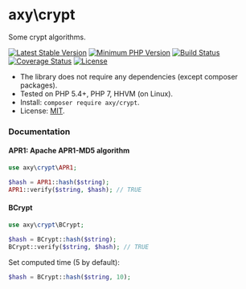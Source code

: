 # axy\crypt

Some crypt algorithms.

[![Latest Stable Version](https://img.shields.io/packagist/v/axy/crypt.svg?style=flat-square)](https://packagist.org/packages/axy/crypt)
[![Minimum PHP Version](https://img.shields.io/badge/php-%3E%3D%205.4-8892BF.svg?style=flat-square)](https://php.net/)
[![Build Status](https://img.shields.io/travis/axypro/crypt/master.svg?style=flat-square)](https://travis-ci.org/axypro/crypt)
[![Coverage Status](https://coveralls.io/repos/axypro/crypt/badge.svg?branch=master&service=github)](https://coveralls.io/github/axypro/crypt?branch=master)
[![License](https://poser.pugx.org/axy/crypt/license)](LICENSE)

* The library does not require any dependencies (except composer packages).
* Tested on PHP 5.4+, PHP 7, HHVM (on Linux).
* Install: `composer require axy/crypt`.
* License: [MIT](LICENSE).

### Documentation

#### APR1: Apache APR1-MD5 algorithm

```php
use axy\crypt\APR1;

$hash = APR1::hash($string);
APR1::verify($string, $hash); // TRUE
```

#### BCrypt

```php
use axy\crypt\BCrypt;

$hash = BCrypt::hash($string);
BCrypt::verify($string, $hash); // TRUE
```

Set computed time (5 by default):

```php
$hash = BCrypt::hash($string, 10);
```
